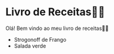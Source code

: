 # Livro de Receitas:woman_cook:

Olá! Bem vindo ao meu livro de receitas:blonde_woman:

- Strogonoff de Frango
- Salada verde